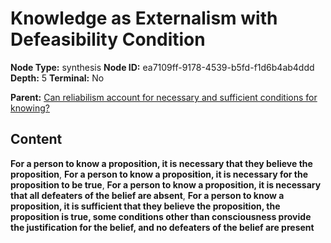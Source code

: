# Knowledge as Externalism with Defeasibility Condition

**Node Type:** synthesis
**Node ID:** ea7109ff-9178-4539-b5fd-f1d6b4ab4ddd
**Depth:** 5
**Terminal:** No

**Parent:** [Can reliabilism account for necessary and sufficient conditions for knowing?](can-reliabilism-account-for-necessary-and-sufficient-conditions-for-knowing-antithesis-655a3476-0650-481c-a296-4b7a289128bb.md)

## Content

**For a person to know a proposition, it is necessary that they believe the proposition**, **For a person to know a proposition, it is necessary for the proposition to be true**, **For a person to know a proposition, it is necessary that all defeaters of the belief are absent**, **For a person to know a proposition, it is sufficient that they believe the proposition, the proposition is true, some conditions other than consciousness provide the justification for the belief, and no defeaters of the belief are present**
